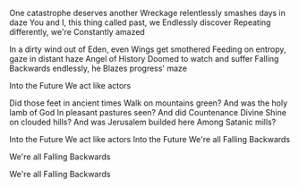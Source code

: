 One catastrophe deserves another
Wreckage relentlessly smashes days in daze
You and I, this thing called past, we
Endlessly discover
Repeating differently, we're
Constantly amazed

In a dirty wind out of Eden, even
Wings get smothered
Feeding on entropy, gaze in distant haze
Angel of History
Doomed to watch and suffer
Falling Backwards endlessly, he
Blazes progress' maze

Into the Future
We act like actors

Did those feet in ancient times
Walk on mountains green?
And was the holy lamb of God
In pleasant pastures seen?
And did Countenance Divine
Shine on clouded hills?
And was Jerusalem builded here
Among Satanic mills?

Into the Future
We act like actors
Into the Future
We're all Falling Backwards

We're all Falling Backwards

We're all Falling Backwards

